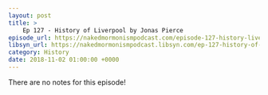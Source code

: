 ```yaml
---
layout: post
title: >
    Ep 127 - History of Liverpool by Jonas Pierce
episode_url: https://nakedmormonismpodcast.com/episode-127-history-liverpool-jonas-pierce/
libsyn_url: https://nakedmormonismpodcast.libsyn.com/ep-127-history-of-liverpool-by-jonas-pierce
category: History
date: 2018-11-02 01:00:00 +0000
---
```


There are no notes for this episode!
